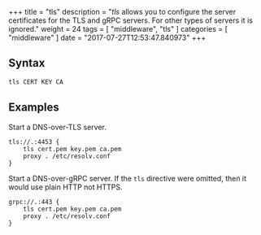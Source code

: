 +++
title = "tls"
description = "*tls* allows you to configure the server certificates for the TLS and gRPC servers. For other types of servers it is ignored."
weight = 24
tags = [ "middleware", "tls" ]
categories = [ "middleware" ]
date = "2017-07-27T12:53:47.840973"
+++

## Syntax

~~~ txt
tls CERT KEY CA
~~~

## Examples

Start a DNS-over-TLS server.

~~~
tls://.:4453 {
	tls cert.pem key.pem ca.pem
	proxy . /etc/resolv.conf
}
~~~

Start a DNS-over-gRPC server. If the `tls` directive were omitted, then
it would use plain HTTP not HTTPS.

~~~
grpc://.:443 {
	tls cert.pem key.pem ca.pem
	proxy . /etc/resolv.conf
}
~~~
